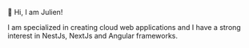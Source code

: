 👋 Hi, I am Julien!

I am specialized in creating cloud web applications and I have a strong interest in NestJs, NextJs and Angular frameworks.

